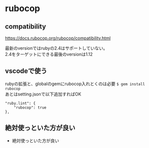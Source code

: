 # rubocop
## compatibility
https://docs.rubocop.org/rubocop/compatibility.html

最新のversionではrubyの2.4はサポートしていない。  
2.4をターゲットにできる最後のversionは1.12

## vscodeで使う
rubyの拡張と、globalのgemにrubocop入れとくのは必要 `$ gem install rubocop`  
あとはsetting.jsonで以下追加すればOK
```
"ruby.lint": {
    "rubocop": true
},
```


## 絶対使っといた方が良い
- 絶対使っといた方が良い